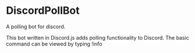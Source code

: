 # DiscordPollBot
A polling bot for discord.

This bot written in Discord.js adds polling functionality to Discord. The basic command can be viewed by typing !info
